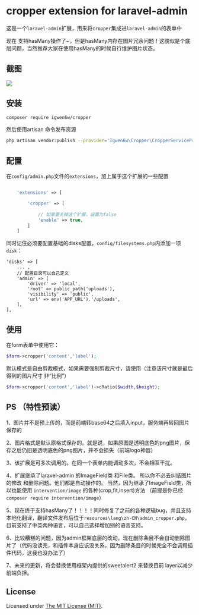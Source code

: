 cropper extension for laravel-admin
======

这是一个`laravel-admin`扩展，用来将`cropper`集成进`laravel-admin`的表单中

现在 支持hasMany操作了~，但是hasMany内存在图片冗余问题！这貌似是个底层问题，当然推荐大家在使用hasMany的时候自行维护图片状态。

## 截图

![](./demo.jpg)

## 安装

```bash
composer require igwen6w/cropper
```

然后使用artisan 命令发布资源
```bash
php artisan vendor:publish --provider='Igwen6w\Cropper\CropperServiceProvider' --force
```

## 配置

在`config/admin.php`文件的`extensions`，加上属于这个扩展的一些配置
```php

    'extensions' => [

        'cropper' => [
        
            // 如果要关掉这个扩展，设置为false
            'enable' => true,
        ]
    ]
```
同时记住必须要配置基础的disks配置，`config/filesystems.php`内添加一项`disk`：
```
'disks' => [
    ... ,
    // 配置目录可以自己定义
    'admin' => [
        'driver' => 'local',
        'root' => public_path('uploads'),
        'visibility' => 'public',
        'url' => env('APP_URL').'/uploads',
    ],
],
```

## 使用

在form表单中使用它：
```php
$form->cropper('content','label');
```
默认模式是自由剪裁模式，如果需要强制剪裁尺寸，请使用（注意该尺寸就是最后得到的图片尺寸 非“比例”）
```php
$form->cropper('content','label')->cRatio($width,$height);
```
## PS （特性预读）
1、图片并不是预上传的，而是前端转base64之后填入input，服务端再转回图片保存的

2、图片格式是默认原格式保存的。就是说，如果原图是透明底色的png图片，保存之后仍旧是透明底色的png图片，并不会损失（前端logo神器）

3、该扩展是可多次调用的。在同一个表单内能调动多次，不会相互干扰。

4、扩展继承了laravel-admin 的ImageField类 和File类。 
所以你不必去纠结图片的修改 和删除问题。他们都是自动操作的。 
当然，因为继承了ImageField类，所以也能使用 `intervention/image` 的各种(crop,fit,insert)方法
（前提是你已经`composer require intervention/image`）

5、现在终于支持hasMany了！！！！同时修复了之前的各种逻辑bug，并且支持本地化翻译，翻译文件发布后位于`resources\lang\zh-CN\admin_cropper.php`，目前支持了中英两种语言，可以自己选择增加别的语言支持。

6、比较糟糕的问题，因为admin框架底层的改动，现在删除条目不会自动删除图片了（代码没读完，和插件本身应该没关系，因为删除条目的时候完全不会调用插件代码，这我也没办法了）

7、未来的更新，将会替换使用框架内提供的sweetalert2 来替换目前 layer以减少前端负担。

License
------------
Licensed under [The MIT License (MIT)](LICENSE).